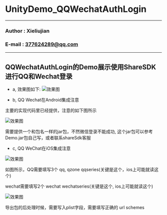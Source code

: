# UnityDemo_QQWechatAuthLogin

****

### Author : Xieliujian
### E-mail : 377624289@qq.com

****

<h2 id="Demo6">QQWechatAuthLogin的Demo展示使用ShareSDK进行QQ和Wechat登录</h2>

* a, 效果图如下:
![效果图](https://github.com/xieliujian/UnityDemo/blob/master/Snapshot/QQWechatAuthLogin/QQ20171021-153400%402x.png)

* b, QQ Wechat在Android集成注意

主要的实现代码里已经提供，注意的如下图所示

![效果图](https://github.com/xieliujian/UnityDemo/blob/master/Snapshot/QQWechatAuthLogin/QQ20171021-201447%402x.png)

需要提供一个和包名一样的jar包，不然微信登录不能成功, 这个jar包可以参考Demo.jar包自己写，或者联系shareSdk客服

* c, QQ WeChat在iOS集成注意

![效果图](https://github.com/xieliujian/UnityDemo/blob/master/Snapshot/QQWechatAuthLogin/QQ20171021-201531%402x.png)

如图所示，QQ需要填写3个 qq, qzone qqseries(关键是这个，ios上可能就读这个)

wechat需要填写2个 wechat wechatseries(关键是这个, ios上可能就读这个)

![效果图](https://github.com/xieliujian/UnityDemo/blob/master/Snapshot/QQWechatAuthLogin/QQ20171021-201912%402x.png)

导出包的后处理时候，需要写入plist字段，需要填写正确的 url schemes
